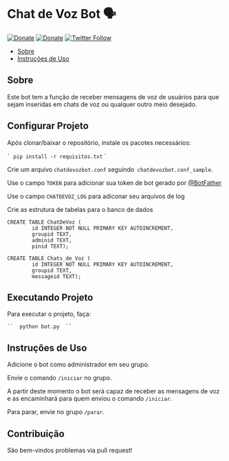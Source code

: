 # Chat de Voz Bot 🗣

[![Donate](https://img.shields.io/static/v1?label=Assine&message=PicPay&color=green)](https://grf.xyz/assine)
[![Donate](https://img.shields.io/static/v1?label=Colabore&message=PicPay&color=brightgreen)](https://grf.xyz/picpay)
[![Twitter Follow](https://img.shields.io/twitter/follow/espadrine.svg?style=social&label=Follow)](https://twitter.com/gabrf)

* [Sobre](#sobre)
* [Instruções de Uso](#instruções-de-uso)

## Sobre

Este bot tem a função de receber mensagens de voz de usuários para que sejam inseridas em chats de voz ou qualquer outro meio desejado.

## Configurar Projeto

Após clonar/baixar o repositório, instale os pacotes necessários:

`` `
pip install -r requisitos.txt
`` `

Crie um arquivo `chatdevozbot.conf` seguindo` chatdevozbot.conf_sample`.

Use o campo `TOKEN` para adicionar sua token de bot gerado por [@BotFather](https://t.me/BotFather)

Use o campo `CHATDEVOZ_LOG` para adiconar seu arquivos de log

Crie as estrutura de tabelas para o banco de dados
```
CREATE TABLE ChatDeVoz (
        id INTEGER NOT NULL PRIMARY KEY AUTOINCREMENT,
        groupid TEXT,
        adminid TEXT,
        pinid TEXT);

CREATE TABLE Chats_de_Voz (
        id INTEGER NOT NULL PRIMARY KEY AUTOINCREMENT,
        groupid TEXT,
        messageid TEXT);
```
## Executando Projeto

Para executar o projeto, faça: 

` `` 
python bot.py 
`` `

## Instruções de Uso

Adicione o bot como administrador em seu grupo.

Envie o comando `/iniciar` no grupo.

A partir deste momento o bot será capaz de receber as mensagens de voz e as encaminhará para quem enviou o comando `/iniciar`.

Para parar, envie no grupo `/parar`.

## Contribuição

São bem-vindos problemas via pull request! 
